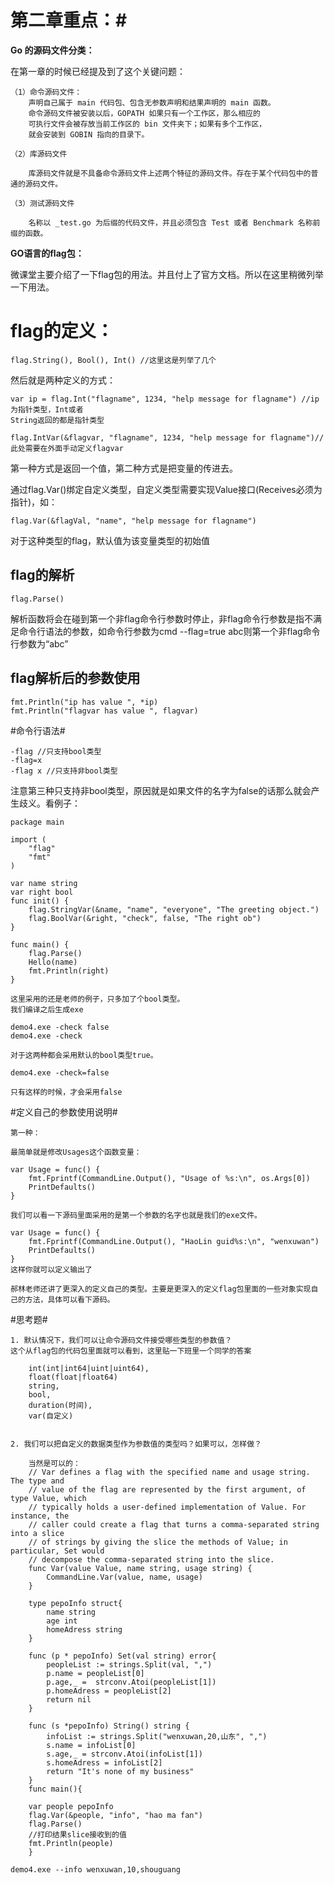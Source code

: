 # 第二章重点：#

**Go 的源码文件分类：**
	
在第一章的时候已经提及到了这个关键问题：

	（1）命令源码文件：
		声明自己属于 main 代码包、包含无参数声明和结果声明的 main 函数。
		命令源码文件被安装以后，GOPATH 如果只有一个工作区，那么相应的
		可执行文件会被存放当前工作区的 bin 文件夹下；如果有多个工作区，
		就会安装到 GOBIN 指向的目录下。
	
	（2）库源码文件
		
		库源码文件就是不具备命令源码文件上述两个特征的源码文件。存在于某个代码包中的普通的源码文件。

	（3）测试源码文件

		名称以 _test.go 为后缀的代码文件，并且必须包含 Test 或者 Benchmark 名称前缀的函数。


**GO语言的flag包：**

微课堂主要介绍了一下flag包的用法。并且付上了官方文档。所以在这里稍微列举一下用法。

# flag的定义： #

	flag.String(), Bool(), Int() //这里这是列举了几个

然后就是两种定义的方式：

	var ip = flag.Int("flagname", 1234, "help message for flagname") //ip 为指针类型，Int或者
	String返回的都是指针类型
	
	flag.IntVar(&flagvar, "flagname", 1234, "help message for flagname")//此处需要在外面手动定义flagvar

第一种方式是返回一个值，第二种方式是把变量的传进去。


通过flag.Var()绑定自定义类型，自定义类型需要实现Value接口(Receives必须为指针)，如：

	flag.Var(&flagVal, "name", "help message for flagname")
对于这种类型的flag，默认值为该变量类型的初始值

## flag的解析 ##

	flag.Parse()

解析函数将会在碰到第一个非flag命令行参数时停止，非flag命令行参数是指不满足命令行语法的参数，如命令行参数为cmd --flag=true abc则第一个非flag命令行参数为“abc”

## flag解析后的参数使用 ##

	fmt.Println("ip has value ", *ip)
	fmt.Println("flagvar has value ", flagvar)

#命令行语法#

	-flag //只支持bool类型
	-flag=x
	-flag x //只支持非bool类型

注意第三种只支持非bool类型，原因就是如果文件的名字为false的话那么就会产生歧义。看例子：

	package main

	import (
		"flag"
		"fmt"
	)
	
	var name string
	var right bool
	func init() {
		flag.StringVar(&name, "name", "everyone", "The greeting object.")
		flag.BoolVar(&right, "check", false, "The right ob")
	}
	
	func main() {
		flag.Parse()
		Hello(name)
		fmt.Println(right)
	}

	这里采用的还是老师的例子，只多加了个bool类型。
	我们编译之后生成exe

	demo4.exe -check false
	demo4.exe -check
	
	对于这两种都会采用默认的bool类型true。

	demo4.exe -check=false

	只有这样的时候，才会采用false


#定义自己的参数使用说明#
	
	第一种：

	最简单就是修改Usages这个函数变量：

	var Usage = func() {
		fmt.Fprintf(CommandLine.Output(), "Usage of %s:\n", os.Args[0])
		PrintDefaults()
	}

	我们可以看一下源码里面采用的是第一个参数的名字也就是我们的exe文件。

	var Usage = func() {
		fmt.Fprintf(CommandLine.Output(), "HaoLin guid%s:\n", "wenxuwan")
		PrintDefaults()
	}
	这样你就可以定义输出了

	郝林老师还讲了更深入的定义自己的类型。主要是更深入的定义flag包里面的一些对象实现自己的方法，具体可以看下源码。
	

#思考题#

	1. 默认情况下，我们可以让命令源码文件接受哪些类型的参数值？
	这个从flag包的代码包里面就可以看到，这里贴一下班里一个同学的答案

		int(int|int64|uint|uint64),
		float(float|float64)
		string,
		bool,
		duration(时间),
		var(自定义)


	2. 我们可以把自定义的数据类型作为参数值的类型吗？如果可以，怎样做？
	
		当然是可以的：
		// Var defines a flag with the specified name and usage string. The type and
		// value of the flag are represented by the first argument, of type Value, which
		// typically holds a user-defined implementation of Value. For instance, the
		// caller could create a flag that turns a comma-separated string into a slice
		// of strings by giving the slice the methods of Value; in particular, Set would
		// decompose the comma-separated string into the slice.
		func Var(value Value, name string, usage string) {
			CommandLine.Var(value, name, usage)
		}

		type pepoInfo struct{
			name string
			age int
			homeAdress string
		}

		func (p * pepoInfo) Set(val string) error{
			peopleList := strings.Split(val, ",")
			p.name = peopleList[0]
			p.age,_ =  strconv.Atoi(peopleList[1])
			p.homeAdress = peopleList[2]
			return nil
		}	

		func (s *pepoInfo) String() string {
			infoList := strings.Split("wenxuwan,20,山东", ",")
			s.name = infoList[0]
			s.age,_ = strconv.Atoi(infoList[1])
			s.homeAdress = infoList[2]
			return "It's none of my business"
		}
		func main(){

		var people pepoInfo
		flag.Var(&people, "info", "hao ma fan")
		flag.Parse()
		//打印结果slice接收到的值
		fmt.Println(people)
		}

	demo4.exe --info wenxuwan,10,shouguang

